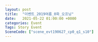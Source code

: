 ```yaml
---
layout: post
title:  "이벤트_2019여름_0화_오프닝"
date:   2021-05-22 01:00:00 +0000
categories: Event
Tags: Story Event
SceneCode: ["scene_evt190627_cp0_q1_s10"]
---
```

